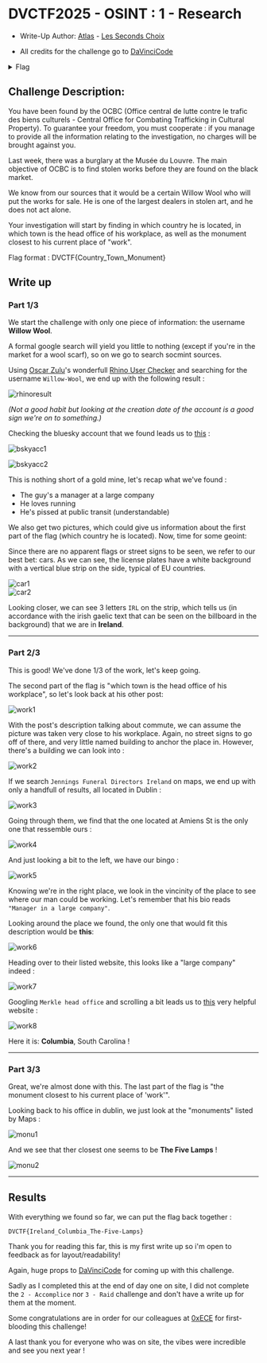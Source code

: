 # DVCTF2025 - OSINT : 1 - Research 

- Write-Up Author:  [Atlas](https://github.com/Atlas002) - [Les Seconds Choix](https://dvc.tf/teams/34)

- All credits for the challenge go to [DaVinciCode](https://www.linkedin.com/company/davincicode/posts/?feedView=all)

<details>
<summary>Flag</summary>
DVCTF{Ireland_Columbia_The-Five-Lamps}
</details>

## Challenge Description:


You have been found by the OCBC (Office central de lutte contre le trafic des biens culturels - Central Office for Combating Trafficking in Cultural Property). To guarantee your freedom, you must cooperate : if you manage to provide all the information relating to the investigation, no charges will be brought against you.

Last week, there was a burglary at the Musée du Louvre. The main objective of OCBC is to find stolen works before they are found on the black market.

We know from our sources that it would be a certain Willow Wool who will put the works for sale. He is one of the largest dealers in stolen art, and he does not act alone.

Your investigation will start by finding in which country he is located, in which town is the head office of his workplace, as well as the monument closest to his current place of "work".

Flag format : DVCTF{Country_Town_Monument}

## Write up  

### Part 1/3

We start the challenge with only one piece of information: the username **Willow Wool**.

A formal google search will yield you little to nothing (except if you're in the market for a wool scarf), so on we go to search socmint sources.

Using [Oscar Zulu](https://www.linkedin.com/company/oscar-zulu-osint/posts/?feedView=all)'s wonderfull [Rhino User Checker](https://usercheck.oscarzulu.org/) and searching for the username `Willow-Wool`, we end up with the following result : 

![rhinoresult](img/image1.png)


*(Not a good habit but looking at the creation date of the account is a good sign we're on to something.)* 

Checking the bluesky account that we found leads us to [this](https://bsky.app/profile/willow-wool.bsky.social) : 

![bskyacc1](img/image2.png) 

![bskyacc2](img/image3.png)  

This is nothing short of a gold mine, let's recap what we've found :
- The guy's a manager at a large company
- He loves running
- He's pissed at public transit (understandable)

We also get two pictures, which could give us information about the first part of the flag (which country he is located). Now, time for some geoint: 

Since there are no apparent flags or street signs to be seen, we refer to our best bet: cars. As we can see, the license plates have a white background with a vertical blue strip on the side, typical of EU countries. 

![car1](img/image4.png)  
![car2](img/image5.png)   

Looking closer, we can see 3 letters `IRL` on the strip, which tells us (in accordance with the irish gaelic text that can be seen on the billboard in the background) that we are in **Ireland**.

---
### Part 2/3

This is good! We've done 1/3 of the work, let's keep going.

The second part of the flag is "which town is the head office of his workplace", so let's look back at his other post:  

![work1](img/image6.png) 

With the post's description talking about commute, we can assume the picture was taken very close to his workplace. Again, no street signs to go off of there, and very little named building to anchor the place in. However, there's a building we can look into :

![work2](img/image7.png)

If we search `Jennings Funeral Directors Ireland` on maps, we end up with only a handfull of results, all located in Dublin :

![work3](img/image8.png) 

Going through them, we find that the one located at Amiens St is the only one that ressemble ours :

![work4](img/image9.png) 

And just looking a bit to the left, we have our bingo :

![work5](img/image10.png) 

Knowing we're in the right place, we look in the vincinity of the place to see where our man could be working. Let's remember that his bio reads `"Manager in a large company"`.

Looking around the place we found, the only one that would fit this description would be **this**:

![work6](img/image11.png) 

Heading over to their listed website, this looks like a "large company" indeed : 

![work7](img/image12.png)   

Googling `Merkle head office` and scrolling a bit leads us to [this](https://craft.co/merkle/locations) very helpful website :

![work8](img/image13.png)   

Here it is: **Columbia**, South Carolina ! 

---

### Part 3/3

Great, we're almost done with this. The last part of the flag is "the monument closest to his current place of 'work'". 

Looking back to his office in dublin, we just look at the "monuments" listed by Maps : 

![monu1](img/image14.png)   

And we see that ther closest one seems to be **The Five Lamps** ! 

![monu2](img/image15.png)   

---
## Results

With everything we found so far, we can put the flag back together : 

`DVCTF{Ireland_Columbia_The-Five-Lamps}`

Thank you for reading this far, this is my first write up so i'm open to feedback as for layout/readability! 

Again, huge props to  [DaVinciCode](https://www.linkedin.com/company/davincicode/posts/?feedView=all) for coming up with this challenge.

Sadly as I completed this at the end of day one on site, I did not complete the `2 - Accomplice` nor `3 - Raid` challenge and don't have a write up for them at the moment. 

Some congratulations are in order for our colleagues at [0xECE](https://www.linkedin.com/company/equipe0xece/) for first-blooding this challenge!

A last thank you for everyone who was on site, the vibes were incredible and see you next year ! 
